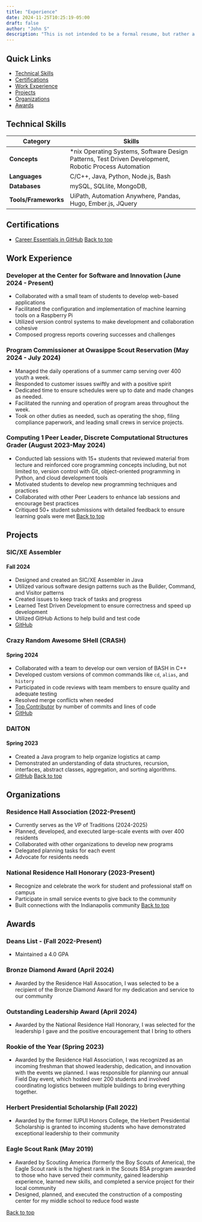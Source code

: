 ```yaml
---
title: "Experience"
date: 2024-11-25T10:25:19-05:00
draft: false
author: "John S"
description: "This is not intended to be a formal resume, but rather a list of some of my past experience and achievements."
---
```


## Quick Links
- [Technical Skills](#technical-skills)
- [Certifications](#certifications)
- [Work Experience](#work-experience)
- [Projects](#projects)
- [Organizations](#organizations)
- [Awards](#awards)

## Technical Skills
| **Category**   |  **Skills**                                                                |
|----------------|----------------------------------------------------------------------------|
| **Concepts**   | *nix Operating Systems, Software Design Patterns, Test Driven Development, Robotic Process Automation |
| **Languages**  | C/C++, Java, Python, Node.js, Bash                                         |
| **Databases**  | mySQL, SQLlite, MongoDB, |
| **Tools/Frameworks** | UiPath, Automation Anywhere, Pandas, Hugo, Ember.js, JQuery |


## Certifications
- [Career Essentials in GitHub](https://www.linkedin.com/learning/certificates/5952be181d082742e8f76658abe8b1b1cd3d9615d28ce80d96014d6d1b37e177?u=87254282)
[Back to top](#quick-links)

## Work Experience


### Developer at the Center for Software and Innovation (June 2024 - Present)
- Collaborated with a small team of students to develop web-based applications
- Facilitated the configuration and implementation of machine learning tools on a Raspberry Pi
- Utilized version control systems to make development and collaboration cohesive
- Composed progress reports covering successes and challenges

### Program Commissioner at Owasippe Scout Reservation (May 2024 - July 2024)
- Managed the daily operations of a summer camp serving over 400 youth a week.
- Responded to customer issues swiftly and with a positive spirit
- Dedicated time to ensure schedules were up to date and made changes as needed.
- Facilitated the running and operation of program areas throughout the week.
- Took on other duties as needed, such as operating the shop, filing compliance paperwork, and leading small crews in service projects.

### Computing 1 Peer Leader, Discrete Computational Structures Grader (August 2023-May 2024)
- Conducted lab sessions with 15+ students that reviewed material from lecture and reinforced core programming concepts including, but not limited to, version control with Git, object-oriented programming in Python, and cloud development tools
- Motivated students to develop new programming techniques and practices
- Collaborated with other Peer Leaders to enhance lab sessions and encourage best practices
- Critiqued 50+ student submissions with detailed feedback to ensure learning goals were met
[Back to top](#quick-links)

## Projects


### SIC/XE Assembler
#### Fall 2024
- Designed and created an SIC/XE Assembler in Java
- Utilized various software design patterns such as the Builder, Command, and Visitor patterns
- Created issues to keep track of tasks and progress
- Learned Test Driven Development to ensure correctness and speed up development
- Utilized GitHub Actions to help build and test code
- [GitHub](https://github.com/sheepman39/Assembler)

### Crazy Random Awesome SHell (CRASH)
#### Spring 2024
- Collaborated with a team to develop our own version of BASH in C++
- Developed custom versions of common commands like `cd`, `alias`, and `history`
- Participated in code reviews with team members to ensure quality and adequate testing
- Resolved merge conflicts when needed
- [Top Contributor](https://github.com/Eagle-9/crash/graphs/contributors) by number of commits and lines of code
- [GitHub](https://github.com/Eagle-9/crash)

### DAlTON
#### Spring 2023
- Created a Java program to help organize logistics at camp
- Demonstrated an understanding of data structures, recursion, interfaces, abstract classes, aggregation, and sorting algorithms.
- [GitHub](https://github.com/sheepman39/DAlTON)
[Back to top](#quick-links)

## Organizations


### Residence Hall Association (2022-Present)
- Currently serves as the VP of Traditions (2024-2025)
- Planned, developed, and executed large-scale events with over 400 residents
- Collaborated with other organizations to develop new programs
- Delegated planning tasks for each event
- Advocate for residents needs

### National Residence Hall Honorary (2023-Present)
- Recognize and celebrate the work for student and professional staff on campus
- Participate in small service events to give back to the community
- Built connections with the Indianapolis community
[Back to top](#quick-links)

## Awards 


### Deans List - (Fall 2022-Present)
- Maintained a 4.0 GPA

### Bronze Diamond Award (April 2024)
- Awarded by the Residence Hall Assocation, I was selected to be a recipient of the Bronze Diamond Award for my dedication and service to our community

### Outstanding Leadership Award (April 2024)
- Awarded by the National Residence Hall Honorary, I was selected for the leadership I gave and the positive encouragement that I bring to others

### Rookie of the Year (Spring 2023)
- Awarded by the Residence Hall Association, I was recognized as an incoming freshman that showed leadership, dedication, and innovation with the events we planned.  I was responsible for planning our annual Field Day event, which hosted over 200 students and involved coordinating logistics between multiple buildings to bring everything together.

### Herbert Presidential Scholarship (Fall 2022)
- Awarded by the former IUPUI Honors College, the Herbert Presidential Scholarship is granted to incoming students who have demonstrated exceptional leadership to their community

### Eagle Scout Rank (May 2019)
- Awarded by Scouting America (formerly the Boy Scouts of America), the Eagle Scout rank is the highest rank in the Scouts BSA program awarded to those who have served their community, gained leadership experience, learned new skills, and completed a service project for their local community
- Designed, planned, and executed the construction of a composting center for my middle school to reduce food waste


[Back to top](#quick-links)